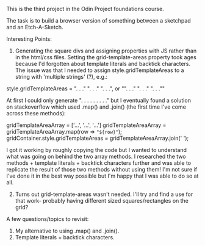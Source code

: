 This is the third project in the Odin Project foundations course.

The task is to build a browser version of something between a sketchpad and an Etch-A-Sketch.

Interesting Points:

1. Generating the square divs and assigning properties with JS rather than in the html/css files. Setting the grid-template-areas property took ages because I'd forgotten about template literals and backtick characters. The issue was that I needed to assign style.gridTemplateAreas to a string with 'multiple strings' (?), e.g.:

style.gridTemplateAreas =
  ". . ."
  ". . ."
  ". . .", or "". . ." ". . ." ". . .""

At first I could only generate ". . . . . . . . ." but I eventually found a solution on stackoverflow which used .map() and .join() (the first time I've come across these methods): 

gridTemplateAreaArray = ['...', '...', '...']
gridTemplateAreaArray = gridTemplateAreaArray.map(row => `"${row}"`);
gridContainer.style.gridTemplateAreas = gridTemplateAreaArray.join(' ');

I got it working by roughly copying the code but I wanted to understand what was going on behind the two array methods. I researched the two methods + template literals + backtick characters further and was able to replicate the result of those two methods without using them! I'm not sure if I've done it in the best way possible but I'm happy that I was able to do so at all.

2. Turns out grid-template-areas wasn't needed. I'll try and find a use for that work- probably having different sized squares/rectangles on the grid?

A few questions/topics to revisit:

1. My alternative to using .map() and .join().
2. Template literals + backtick characters.